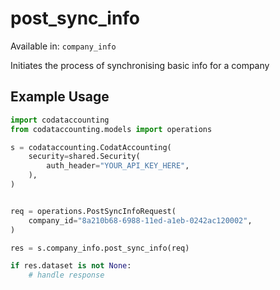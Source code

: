 # post_sync_info
Available in: `company_info`

Initiates the process of synchronising basic info for a company

## Example Usage
```python
import codataccounting
from codataccounting.models import operations

s = codataccounting.CodatAccounting(
    security=shared.Security(
        auth_header="YOUR_API_KEY_HERE",
    ),
)


req = operations.PostSyncInfoRequest(
    company_id="8a210b68-6988-11ed-a1eb-0242ac120002",
)

res = s.company_info.post_sync_info(req)

if res.dataset is not None:
    # handle response
```